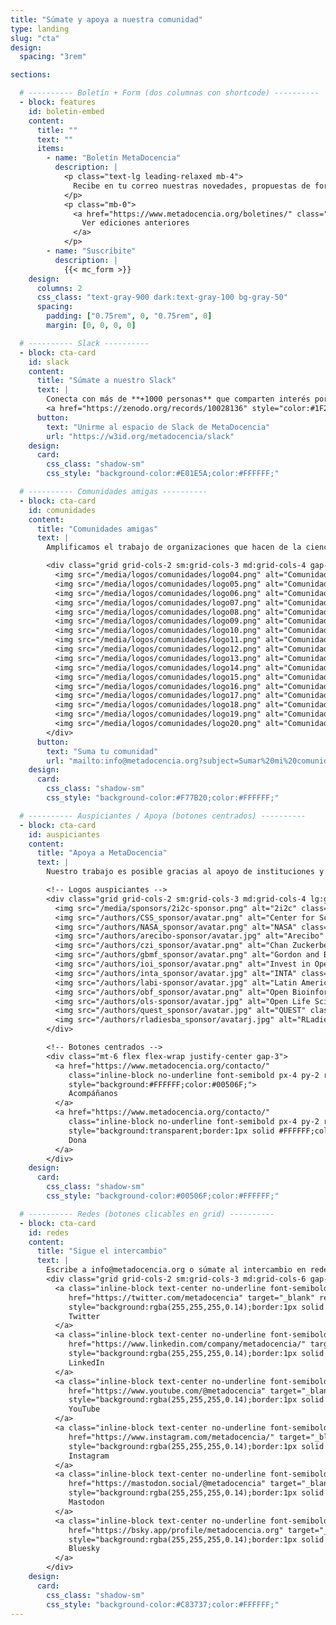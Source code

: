 ```yaml
---
title: "Súmate y apoya a nuestra comunidad"
type: landing
slug: "cta"
design:
  spacing: "3rem"

sections:

  # ---------- Boletín + Form (dos columnas con shortcode) ----------
  - block: features
    id: boletin-embed
    content:
      title: ""
      text: ""
      items:
        - name: "Boletín MetaDocencia"
          description: |
            <p class="text-lg leading-relaxed mb-4">
              Recibe en tu correo nuestras novedades, propuestas de formación, oportunidades y eventos de interés.
            </p>
            <p class="mb-0">
              <a href="https://www.metadocencia.org/boletines/" class="underline font-semibold" target="_blank" rel="noopener">
                Ver ediciones anteriores
              </a>
            </p>
        - name: "Suscríbite"
          description: |
            {{< mc_form >}}
    design:
      columns: 2
      css_class: "text-gray-900 dark:text-gray-100 bg-gray-50"
      spacing:
        padding: ["0.75rem", 0, "0.75rem", 0]
        margin: [0, 0, 0, 0]

  # ---------- Slack ----------
  - block: cta-card
    id: slack
    content:
      title: "Súmate a nuestro Slack"
      text: |
        Conecta con más de **+1000 personas** que comparten interés por la educación, la ciencia abierta y la colaboración.
        <a href="https://zenodo.org/records/10028136" style="color:#1F2937;text-decoration:underline;">Qué es Slack y cómo puedo sumarme a la conversación</a>
      button:
        text: "Unirme al espacio de Slack de MetaDocencia"
        url: "https://w3id.org/metadocencia/slack"
    design:
      card:
        css_class: "shadow-sm"
        css_style: "background-color:#E01E5A;color:#FFFFFF;"

  # ---------- Comunidades amigas ----------
  - block: cta-card
    id: comunidades
    content:
      title: "Comunidades amigas"
      text: |
        Amplificamos el trabajo de organizaciones que hacen de la ciencia abierta un esfuerzo global, colectivo y comunitario.

        <div class="grid grid-cols-2 sm:grid-cols-3 md:grid-cols-4 gap-6 items-center mt-4">
          <img src="/media/logos/comunidades/logo04.png" alt="Comunidad 4" class="max-h-10 w-auto opacity-95">
          <img src="/media/logos/comunidades/logo05.png" alt="Comunidad 5" class="max-h-10 w-auto opacity-95">
          <img src="/media/logos/comunidades/logo06.png" alt="Comunidad 6" class="max-h-10 w-auto opacity-95">
          <img src="/media/logos/comunidades/logo07.png" alt="Comunidad 7" class="max-h-10 w-auto opacity-95">
          <img src="/media/logos/comunidades/logo08.png" alt="Comunidad 8" class="max-h-10 w-auto opacity-95">
          <img src="/media/logos/comunidades/logo09.png" alt="Comunidad 9" class="max-h-10 w-auto opacity-95">
          <img src="/media/logos/comunidades/logo10.png" alt="Comunidad 10" class="max-h-10 w-auto opacity-95">
          <img src="/media/logos/comunidades/logo11.png" alt="Comunidad 11" class="max-h-10 w-auto opacity-95">
          <img src="/media/logos/comunidades/logo12.png" alt="Comunidad 12" class="max-h-10 w-auto opacity-95">
          <img src="/media/logos/comunidades/logo13.png" alt="Comunidad 13" class="max-h-10 w-auto opacity-95">
          <img src="/media/logos/comunidades/logo14.png" alt="Comunidad 14" class="max-h-10 w-auto opacity-95">
          <img src="/media/logos/comunidades/logo15.png" alt="Comunidad 15" class="max-h-10 w-auto opacity-95">
          <img src="/media/logos/comunidades/logo16.png" alt="Comunidad 16" class="max-h-10 w-auto opacity-95">
          <img src="/media/logos/comunidades/logo17.png" alt="Comunidad 17" class="max-h-10 w-auto opacity-95">
          <img src="/media/logos/comunidades/logo18.png" alt="Comunidad 18" class="max-h-10 w-auto opacity-95">
          <img src="/media/logos/comunidades/logo19.png" alt="Comunidad 19" class="max-h-10 w-auto opacity-95">
          <img src="/media/logos/comunidades/logo20.png" alt="Comunidad 20" class="max-h-10 w-auto opacity-95">
        </div>
      button:
        text: "Suma tu comunidad"
        url: "mailto:info@metadocencia.org?subject=Sumar%20mi%20comunidad"
    design:
      card:
        css_class: "shadow-sm"
        css_style: "background-color:#F77B20;color:#FFFFFF;"

  # ---------- Auspiciantes / Apoya (botones centrados) ----------
  - block: cta-card
    id: auspiciantes
    content:
      title: "Apoya a MetaDocencia"
      text: |
        Nuestro trabajo es posible gracias al apoyo de instituciones y organizaciones que comparten nuestra misión.

        <!-- Logos auspiciantes -->
        <div class="grid grid-cols-2 sm:grid-cols-3 md:grid-cols-4 lg:grid-cols-6 gap-6 items-center mt-4">
          <img src="/media/sponsors/2i2c-sponsor.png" alt="2i2c" class="max-h-10 w-auto opacity-95" loading="lazy">
          <img src="/authors/CSS_sponsor/avatar.png" alt="Center for Scientific Software" class="max-h-10 w-auto opacity-95">
          <img src="/authors/NASA_sponsor/avatar.png" alt="NASA" class="max-h-10 w-auto opacity-95">
          <img src="/authors/arecibo-sponsor/avatar.jpg" alt="Arecibo" class="max-h-10 w-auto opacity-95">
          <img src="/authors/czi_sponsor/avatar.png" alt="Chan Zuckerberg Initiative" class="max-h-10 w-auto opacity-95">
          <img src="/authors/gbmf_sponsor/avatar.png" alt="Gordon and Betty Moore Foundation" class="max-h-10 w-auto opacity-95">
          <img src="/authors/ioi_sponsor/avatar.png" alt="Invest in Open Infrastructure" class="max-h-10 w-auto opacity-95">
          <img src="/authors/inta_sponsor/avatar.jpg" alt="INTA" class="max-h-10 w-auto opacity-95">
          <img src="/authors/labi-sponsor/avatar.jpg" alt="Latin American Bioimaging" class="max-h-10 w-auto opacity-95">
          <img src="/authors/obf_sponsor/avatar.png" alt="Open Bioinformatics Foundation" class="max-h-10 w-auto opacity-95">
          <img src="/authors/ols-sponsor/avatar.jpg" alt="Open Life Science" class="max-h-10 w-auto opacity-95">
          <img src="/authors/quest_sponsor/avatar.jpg" alt="QUEST" class="max-h-10 w-auto opacity-95">
          <img src="/authors/rladiesba_sponsor/avatarj.jpg" alt="RLadies Buenos Aires" class="max-h-10 w-auto opacity-95">
        </div>

        <!-- Botones centrados -->
        <div class="mt-6 flex flex-wrap justify-center gap-3">
          <a href="https://www.metadocencia.org/contacto/"
             class="inline-block no-underline font-semibold px-4 py-2 rounded-md"
             style="background:#FFFFFF;color:#00506F;">
             Acompáñanos
          </a>
          <a href="https://www.metadocencia.org/contacto/"
             class="inline-block no-underline font-semibold px-4 py-2 rounded-md"
             style="background:transparent;border:1px solid #FFFFFF;color:#FFFFFF;">
             Dona
          </a>
        </div>
    design:
      card:
        css_class: "shadow-sm"
        css_style: "background-color:#00506F;color:#FFFFFF;"

  # ---------- Redes (botones clicables en grid) ----------
  - block: cta-card
    id: redes
    content:
      title: "Sigue el intercambio"
      text: |
        Escribe a info@metadocencia.org o súmate al intercambio en redes sociales: @metadocencia
        <div class="grid grid-cols-2 sm:grid-cols-3 md:grid-cols-6 gap-3 mt-3">
          <a class="inline-block text-center no-underline font-semibold px-3 py-2 rounded-full"
             href="https://twitter.com/metadocencia" target="_blank" rel="noopener"
             style="background:rgba(255,255,255,0.14);border:1px solid rgba(255,255,255,0.35);color:#FFFFFF;">
             Twitter
          </a>
          <a class="inline-block text-center no-underline font-semibold px-3 py-2 rounded-full"
             href="https://www.linkedin.com/company/metadocencia/" target="_blank" rel="noopener"
             style="background:rgba(255,255,255,0.14);border:1px solid rgba(255,255,255,0.35);color:#FFFFFF;">
             LinkedIn
          </a>
          <a class="inline-block text-center no-underline font-semibold px-3 py-2 rounded-full"
             href="https://www.youtube.com/@metadocencia" target="_blank" rel="noopener"
             style="background:rgba(255,255,255,0.14);border:1px solid rgba(255,255,255,0.35);color:#FFFFFF;">
             YouTube
          </a>
          <a class="inline-block text-center no-underline font-semibold px-3 py-2 rounded-full"
             href="https://www.instagram.com/metadocencia/" target="_blank" rel="noopener"
             style="background:rgba(255,255,255,0.14);border:1px solid rgba(255,255,255,0.35);color:#FFFFFF;">
             Instagram
          </a>
          <a class="inline-block text-center no-underline font-semibold px-3 py-2 rounded-full"
             href="https://mastodon.social/@metadocencia" target="_blank" rel="me noopener"
             style="background:rgba(255,255,255,0.14);border:1px solid rgba(255,255,255,0.35);color:#FFFFFF;">
             Mastodon
          </a>
          <a class="inline-block text-center no-underline font-semibold px-3 py-2 rounded-full"
             href="https://bsky.app/profile/metadocencia.org" target="_blank" rel="noopener"
             style="background:rgba(255,255,255,0.14);border:1px solid rgba(255,255,255,0.35);color:#FFFFFF;">
             Bluesky
          </a>
        </div>
    design:
      card:
        css_class: "shadow-sm"
        css_style: "background-color:#C83737;color:#FFFFFF;"
---
```

